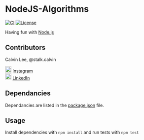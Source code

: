 # NodeJS-Algorithms

[![CI](https://travis-ci.org/stalk-calvin/Nodejs-Algorithms.svg?branch=master)](https://travis-ci.org/stalk-calvin/Nodejs-Algorithms)
[![License](http://img.shields.io/:license-Apache%202-red.svg)](http://www.apache.org/licenses/LICENSE-2.0.txt)

Having fun with [Node.js](https://nodejs.org/en/)

## Contributors

Calvin Lee, @stalk.calvin

<a href="https://www.instagram.com/stalk.calvin/"><img alt="Add me to Instagram" src="http://www.dep.pa.gov/publishingimages/instagram.png" height="20px" width="20px"/></a> <span><a href="https://www.instagram.com/stalk.calvin/">Instagram</a></span>
<br/>
<a href="https://www.linkedin.com/in/stalkme"><img alt="Add me to Linkedin" src="http://aspyra.com/wp-content/uploads/icon-linkedin-20px.png" height="20px" width="20px"/></a> <span><a href="https://www.linkedin.com/in/stalkme">LinkedIn</a></span>

## Dependancies

Dependancies are listed in the [package.json](https://github.com/stalk-calvin/node-js-algorithms/blob/master/package.json) file.

## Usage 

Install dependencies with ```npm install``` and run tests with ```npm test```
